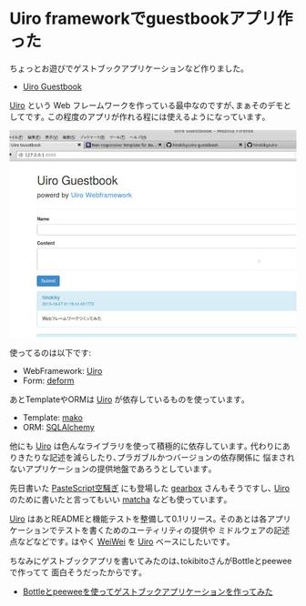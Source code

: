 Uiro frameworkでguestbookアプリ作った
=====================================

ちょっとお遊びでゲストブックアプリケーションなど作りました｡

-   [Uiro Guestbook](https://github.com/hirokiky/uiro-guestbook)

[Uiro](https://github.com/hirokiky/uiro) という Web
フレームワークを作っている最中なのですが､まぁそのデモとしてです｡
この程度のアプリが作れる程には使えるようになっています｡

![image](ss_uiro_guestbook.jpg)

使ってるのは以下です:

-   WebFramework: [Uiro](https://github.com/hirokiky/uiro)
-   Form: [deform](https://pypi.python.org/pypi/deform)

あとTemplateやORMは [Uiro](https://github.com/hirokiky/uiro)
が依存しているものを使っています｡

-   Template: [mako](http://www.makotemplates.org/)
-   ORM: [SQLAlchemy](http://www.sqlalchemy.org/)

他にも [Uiro](https://github.com/hirokiky/uiro)
は色んなライブラリを使って積極的に依存しています｡
代わりにありきたりな記述を減らしたり､プラガブルかつバージョンの依存関係に
悩まされないアプリケーションの提供地盤であろうとしています｡

先日書いた
[PasteScript空騒ぎ](http://blog.hirokiky.org/2013/10/21/muchadoabout_pastescript.html)
にも登場した [gearbox](https://pypi.python.org/pypi/gearbox/0.0.2)
さんもそうですし､ [Uiro](https://github.com/hirokiky/uiro)
のために書いたと言ってもいい
[matcha](http://blog.hirokiky.org/2013/10/06/released_matcha.html)
なども使っています｡

[Uiro](https://github.com/hirokiky/uiro)
はあとREADMEと機能テストを整備して0.1リリース｡
そのあとは各アプリケーションでテストを書くためのユーティリティの提供や
ミドルウェアの記述点などなどです｡ はやく
[WeiWei](https://github.com/hirokiky/weiwei) を
[Uiro](https://github.com/hirokiky/uiro) ベースにしたいです｡

ちなみにゲストブックアプリを書いてみたのは､tokibitoさんがBottleとpeeweeで作ってて
面白そうだったからです｡

-   [Bottleとpeeweeを使ってゲストブックアプリケーションを作ってみた](http://d.hatena.ne.jp/nullpobug/20131026/1382728022)

